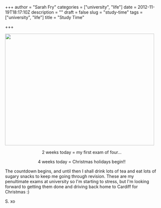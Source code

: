 +++
author = "Sarah Fry"
categories = ["university", "life"]
date = 2012-11-19T18:17:10Z
description = ""
draft = false
slug = "study-time"
tags = ["university", "life"]
title = "Study Time"

+++


<a href="https://yayfryday.com/images/2012/11/IMGP4011.jpg"><img class="aligncenter size-full wp-image-1369" title="revision" src="https://yayfryday.com/images/2012/11/IMGP4011.jpg" alt="" width="490" height="367" /></a>
<p style="text-align: center;">2 weeks today = my first exam of four...</p>
<p style="text-align: center;">4 weeks today = Christmas holidays begin!!</p>
<p style="text-align: left;">The countdown begins, and until then I shall drink lots of tea and eat lots of sugary snacks to keep me going through revision. These are my penultimate exams at university so I'm starting to stress, but I'm looking forward to getting them done and driving back home to Cardiff for Christmas :)</p>
<p style="text-align: left;">S. xo</p>

